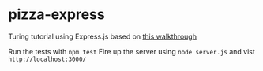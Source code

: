 # pizza-express
Turing tutorial using Express.js based on [this walkthrough](https://github.com/turingschool-examples/pizza-express)

Run the tests with `npm test`
Fire up the server using `node server.js` and vist `http://localhost:3000/`
